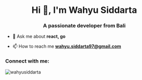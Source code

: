 <h1 align="center">Hi 👋, I'm Wahyu Siddarta</h1>
<h3 align="center">A passionate developer from Bali </h3>

- 💬 Ask me about **react, go**

- 📫 How to reach me **wahyu.siddarta97@gmail.com**

<h3 align="left">Connect with me:</h3>
<p align="left">
</p>

<p><img align="left" src="https://github-readme-stats.vercel.app/api/top-langs?username=wahyusiddarta&show_icons=true&locale=en&layout=compact" alt="wahyusiddarta" /></p>
